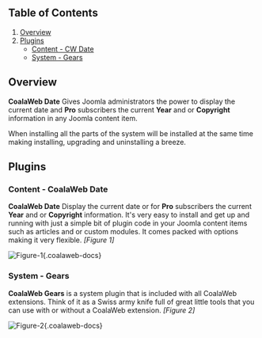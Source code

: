 ## Table of Contents
1.  [Overview](#overview)
2.  [Plugins](#plugins)
    -   [Content - CW Date](#plg-date)
    -   [System - Gears](#plg-gears)

## <a class="doc-top" name="overview"></a>Overview

**CoalaWeb Date** Gives Joomla administrators the power to display the current date and **Pro** subscribers the current **Year** and or **Copyright** information in any Joomla content item.

<div class="uk-alert">When installing all the parts of the system will be installed at the same time making installing, upgrading and uninstalling a breeze.</div>

## <a name="plugins"></a>Plugins

### <a name="plg-date"></a>Content - CoalaWeb Date

**CoalaWeb Date** Display the current date or for **Pro** subscribers the current **Year** and or **Copyright** information. It's very easy to install and get up and running with just a simple bit of plugin code in your Joomla content items such as articles and or custom modules. It comes packed with options making it very flexible. *\[Figure 1\]*

![Figure-1](http://cdn.coalaweb.com/images/docs/joomla-extensions/date/cw-date.png "Figure-1"){.coalaweb-docs}

### <a name="plg-gears"></a>System - Gears

**CoalaWeb Gears** is a system plugin that is included with all CoalaWeb extensions. Think of it as a Swiss army knife full of great little tools that you can use with or without a CoalaWeb extension. *\[Figure 2\]*

![Figure-2](http://cdn.coalaweb.com/images/docs/joomla-extensions/gears/cw-gears.png "Figure-2"){.coalaweb-docs}